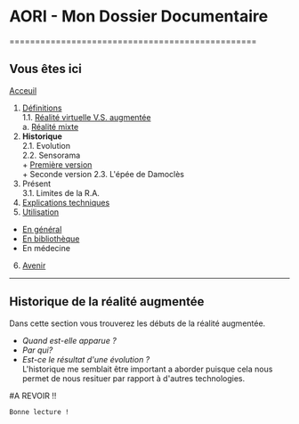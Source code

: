 # AORI - Mon Dossier Documentaire
================================================
## Vous êtes ici
[Acceuil](Introduction.md)

1. [Définitions](Definition.md)  
 1.1. [Réalité virtuelle V.S. augmentée ](vs.md)       
             a. [Réalité mixte](mixed.md)
2. **Historique**  
 2.1. Evolution  
 2.2. Sensorama  
       + [Première version](premierei.md)  
       + Seconde version
 2.3. L'épée de Damoclès  
3. Présent  
 3.1. Limites de la R.A.
4. [Explications techniques](Fonctionnement.md)
5. [Utilisation](utilisation.md)
  + [En général](engeneral.md)
  + [En bibliothèque](bibli.md)
  + En médecine
 6. [Avenir](Avenir.md)

-----------------------------------------------
**Historique de la réalité augmentée**
-------------------------------------------------------------------------------------------------------------------------------------------

Dans cette section vous trouverez les débuts de la réalité augmentée. 
   - *Quand est-elle apparue ?* 
   - *Par qui?* 
   - *Est-ce le résultat d'une évolution ?*  
L'historique me semblait être important a aborder puisque cela nous permet de nous resituer par rapport à d'autres technologies.

#A REVOIR !!
````
Bonne lecture !
````


 
